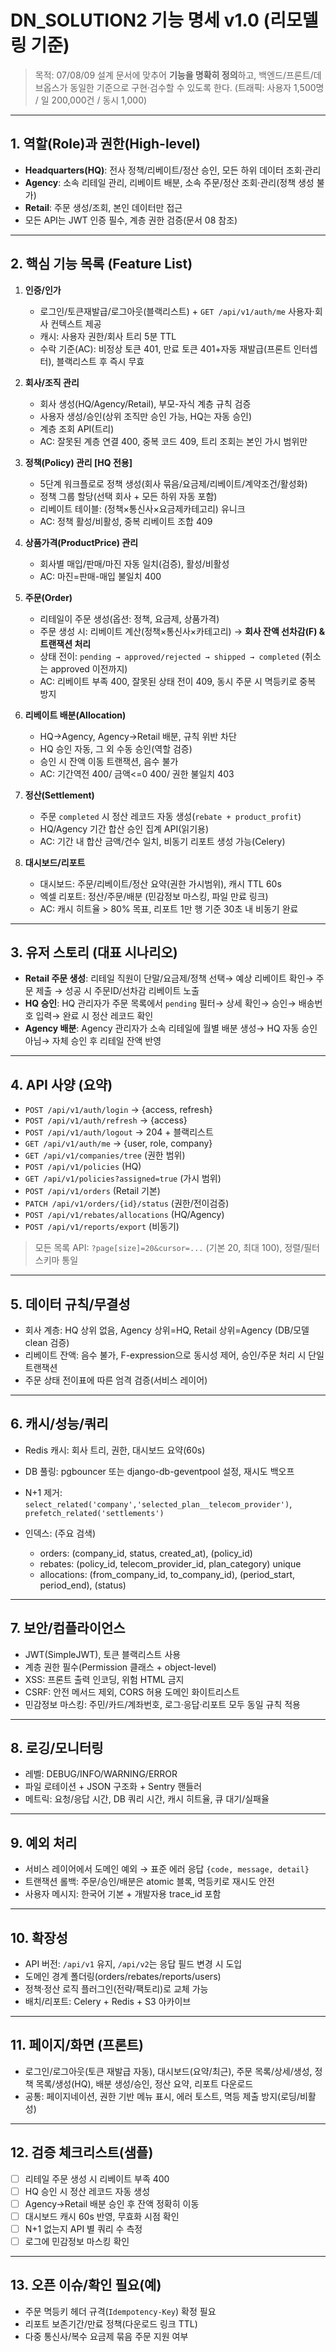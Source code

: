 # DN\_SOLUTION2 기능 명세 v1.0 (리모델링 기준)

> 목적: 07/08/09 설계 문서에 맞추어 **기능을 명확히 정의**하고, 백엔드/프론트/데브옵스가 동일한 기준으로 구현·검수할 수 있도록 한다. (트래픽: 사용자 1,500명 / 일 200,000건 / 동시 1,000)

---

## 1. 역할(Role)과 권한(High-level)

* **Headquarters(HQ)**: 전사 정책/리베이트/정산 승인, 모든 하위 데이터 조회·관리
* **Agency**: 소속 리테일 관리, 리베이트 배분, 소속 주문/정산 조회·관리(정책 생성 불가)
* **Retail**: 주문 생성/조회, 본인 데이터만 접근
* 모든 API는 JWT 인증 필수, 계층 권한 검증(문서 08 참조)

---

## 2. 핵심 기능 목록 (Feature List)

1. **인증/인가**

   * 로그인/토큰재발급/로그아웃(블랙리스트) + `GET /api/v1/auth/me` 사용자·회사 컨텍스트 제공
   * 캐시: 사용자 권한/회사 트리 5분 TTL
   * 수락 기준(AC): 비정상 토큰 401, 만료 토큰 401+자동 재발급(프론트 인터셉터), 블랙리스트 후 즉시 무효

2. **회사/조직 관리**

   * 회사 생성(HQ/Agency/Retail), 부모-자식 계층 규칙 검증
   * 사용자 생성/승인(상위 조직만 승인 가능, HQ는 자동 승인)
   * 계층 조회 API(트리)
   * AC: 잘못된 계층 연결 400, 중복 코드 409, 트리 조회는 본인 가시 범위만

3. **정책(Policy) 관리 \[HQ 전용]**

   * 5단계 워크플로로 정책 생성(회사 묶음/요금제/리베이트/계약조건/활성화)
   * 정책 그룹 할당(선택 회사 + 모든 하위 자동 포함)
   * 리베이트 테이블: (정책×통신사×요금제카테고리) 유니크
   * AC: 정책 활성/비활성, 중복 리베이트 조합 409

4. **상품가격(ProductPrice) 관리**

   * 회사별 매입/판매/마진 자동 일치(검증), 활성/비활성
   * AC: 마진=판매-매입 불일치 400

5. **주문(Order)**

   * 리테일이 주문 생성(옵션: 정책, 요금제, 상품가격)
   * 주문 생성 시: 리베이트 계산(정책×통신사×카테고리) → **회사 잔액 선차감(F) & 트랜잭션 처리**
   * 상태 전이: `pending → approved/rejected → shipped → completed` (취소는 approved 이전까지)
   * AC: 리베이트 부족 400, 잘못된 상태 전이 409, 동시 주문 시 멱등키로 중복 방지

6. **리베이트 배분(Allocation)**

   * HQ→Agency, Agency→Retail 배분, 규칙 위반 차단
   * HQ 승인 자동, 그 외 수동 승인(역할 검증)
   * 승인 시 잔액 이동 트랜잭션, 음수 불가
   * AC: 기간역전 400/ 금액<=0 400/ 권한 불일치 403

7. **정산(Settlement)**

   * 주문 `completed` 시 정산 레코드 자동 생성(`rebate + product_profit`)
   * HQ/Agency 기간 합산 승인 집계 API(읽기용)
   * AC: 기간 내 합산 금액/건수 일치, 비동기 리포트 생성 가능(Celery)

8. **대시보드/리포트**

   * 대시보드: 주문/리베이트/정산 요약(권한 가시범위), 캐시 TTL 60s
   * 엑셀 리포트: 정산/주문/배분 (민감정보 마스킹, 파일 만료 링크)
   * AC: 캐시 히트율 > 80% 목표, 리포트 1만 행 기준 30초 내 비동기 완료

---

## 3. 유저 스토리 (대표 시나리오)

* **Retail 주문 생성**: 리테일 직원이 단말/요금제/정책 선택→ 예상 리베이트 확인→ 주문 제출 → 성공 시 주문ID/선차감 리베이트 노출
* **HQ 승인**: HQ 관리자가 주문 목록에서 `pending` 필터→ 상세 확인→ 승인→ 배송번호 입력→ 완료 시 정산 레코드 확인
* **Agency 배분**: Agency 관리자가 소속 리테일에 월별 배분 생성→ HQ 자동 승인 아님→ 자체 승인 후 리테일 잔액 반영

---

## 4. API 사양 (요약)

* `POST /api/v1/auth/login` → {access, refresh}
* `POST /api/v1/auth/refresh` → {access}
* `POST /api/v1/auth/logout` → 204 + 블랙리스트
* `GET /api/v1/auth/me` → {user, role, company}
* `GET /api/v1/companies/tree` (권한 범위)
* `POST /api/v1/policies` (HQ)
* `GET /api/v1/policies?assigned=true` (가시 범위)
* `POST /api/v1/orders` (Retail 기본)
* `PATCH /api/v1/orders/{id}/status` (권한/전이검증)
* `POST /api/v1/rebates/allocations` (HQ/Agency)
* `POST /api/v1/reports/export` (비동기)

> 모든 목록 API: `?page[size]=20&cursor=...` (기본 20, 최대 100), 정렬/필터 스키마 통일

---

## 5. 데이터 규칙/무결성

* 회사 계층: HQ 상위 없음, Agency 상위=HQ, Retail 상위=Agency (DB/모델 clean 검증)
* 리베이트 잔액: 음수 불가, F-expression으로 동시성 제어, 승인/주문 처리 시 단일 트랜잭션
* 주문 상태 전이표에 따른 엄격 검증(서비스 레이어)

---

## 6. 캐시/성능/쿼리

* Redis 캐시: 회사 트리, 권한, 대시보드 요약(60s)
* DB 풀링: pgbouncer 또는 django-db-geventpool 설정, 재시도 백오프
* N+1 제거: `select_related('company','selected_plan__telecom_provider')`, `prefetch_related('settlements')`
* 인덱스: (주요 검색)

  * orders: (company\_id, status, created\_at), (policy\_id)
  * rebates: (policy\_id, telecom\_provider\_id, plan\_category) unique
  * allocations: (from\_company\_id, to\_company\_id), (period\_start, period\_end), (status)

---

## 7. 보안/컴플라이언스

* JWT(SimpleJWT), 토큰 블랙리스트 사용
* 계층 권한 필수(Permission 클래스 + object-level)
* XSS: 프론트 출력 인코딩, 위험 HTML 금지
* CSRF: 안전 메서드 제외, CORS 허용 도메인 화이트리스트
* 민감정보 마스킹: 주민/카드/계좌번호, 로그·응답·리포트 모두 동일 규칙 적용

---

## 8. 로깅/모니터링

* 레벨: DEBUG/INFO/WARNING/ERROR
* 파일 로테이션 + JSON 구조화 + Sentry 핸들러
* 메트릭: 요청/응답 시간, DB 쿼리 시간, 캐시 히트율, 큐 대기/실패율

---

## 9. 예외 처리

* 서비스 레이어에서 도메인 예외 → 표준 에러 응답 `{code, message, detail}`
* 트랜잭션 롤백: 주문/승인/배분은 atomic 블록, 멱등키로 재시도 안전
* 사용자 메시지: 한국어 기본 + 개발자용 trace\_id 포함

---

## 10. 확장성

* API 버전: `/api/v1` 유지, `/api/v2`는 응답 필드 변경 시 도입
* 도메인 경계 폴더링(orders/rebates/reports/users)
* 정책·정산 로직 플러그인(전략/팩토리)로 교체 가능
* 배치/리포트: Celery + Redis + S3 아카이브

---

## 11. 페이지/화면 (프론트)

* 로그인/로그아웃(토큰 재발급 자동), 대시보드(요약/최근), 주문 목록/상세/생성, 정책 목록/생성(HQ), 배분 생성/승인, 정산 요약, 리포트 다운로드
* 공통: 페이지네이션, 권한 기반 메뉴 표시, 에러 토스트, 멱등 제출 방지(로딩/비활성)

---

## 12. 검증 체크리스트(샘플)

* [ ] 리테일 주문 생성 시 리베이트 부족 400
* [ ] HQ 승인 시 정산 레코드 자동 생성
* [ ] Agency→Retail 배분 승인 후 잔액 정확히 이동
* [ ] 대시보드 캐시 60s 반영, 무효화 시점 확인
* [ ] N+1 없는지 API 별 쿼리 수 측정
* [ ] 로그에 민감정보 마스킹 확인

---

## 13. 오픈 이슈/확인 필요(예)

* 주문 멱등키 헤더 규격(`Idempotency-Key`) 확정 필요
* 리포트 보존기간/만료 정책(다운로드 링크 TTL)
* 다중 통신사/복수 요금제 묶음 주문 지원 여부
